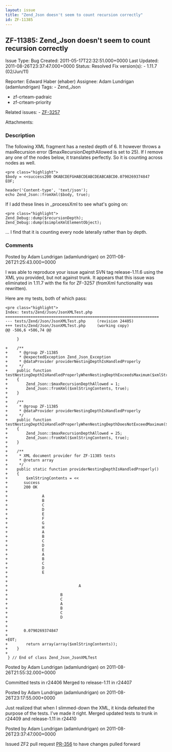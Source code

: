 ```yaml
---
layout: issue
title: "Zend_Json doesn't seem to count recursion correctly"
id: ZF-11385
---
```


ZF-11385: Zend\_Json doesn't seem to count recursion correctly
--------------------------------------------------------------

 Issue Type: Bug Created: 2011-05-17T22:32:51.000+0000 Last Updated: 2011-08-26T23:37:47.000+0000 Status: Resolved Fix version(s): - 1.11.7 (02/Jun/11)
 
 Reporter:  Edward Haber (ehaber)  Assignee:  Adam Lundrigan (adamlundrigan)  Tags: - Zend\_Json
- zf-crteam-padraic
- zf-crteam-priority
 
 Related issues: - [ZF-3257](/issues/browse/ZF-3257)
 
 Attachments: 
### Description

The following XML fragment has a nested depth of 6. It however throws a maxRecursion error ($maxRecursionDepthAllowed is set to 25). If I remove any one of the nodes below, it translates perfectly. So it is counting across nodes as well.

 
    <pre class="highlight">
    $body = <<success200 OKABCDEFGHABCDEABCDEABCABCD0.0790269374847
    EOF;
    
    header('Content-type', 'text/json');
    echo Zend_Json::fromXml($body, true);


If I add these lines in \_processXml to see what's going on:

 
    <pre class="highlight">
    Zend_Debug::dump($recursionDepth);
    Zend_Debug::dump($simpleXmlElementObject);


... I find that it is counting every node laterally rather than by depth.

 

 

### Comments

Posted by Adam Lundrigan (adamlundrigan) on 2011-08-26T21:25:43.000+0000

I was able to reproduce your issue against SVN tag release-1.11.6 using the XML you provided, but not against trunk. It appears that this issue was eliminated in 1.11.7 with the fix for ZF-3257 (fromXml functionality was rewritten).

Here are my tests, both of which pass:

 
    <pre class="highlight">
    Index: tests/Zend/Json/JsonXMLTest.php
    ===================================================================
    --- tests/Zend/Json/JsonXMLTest.php     (revision 24405)
    +++ tests/Zend/Json/JsonXMLTest.php     (working copy)
    @@ -586,6 +586,74 @@
    
         }
    
    +    /**
    +     * @group ZF-11385
    +     * @expectedException Zend_Json_Exception
    +     * @dataProvider providerNestingDepthIsHandledProperly
    +     */
    +    public function testNestingDepthIsHandledProperlyWhenNestingDepthExceedsMaximum($xmlStringContents)
    +    {
    +        Zend_Json::$maxRecursionDepthAllowed = 1;
    +        Zend_Json::fromXml($xmlStringContents, true);
    +    }
    +
    +    /**
    +     * @group ZF-11385
    +     * @dataProvider providerNestingDepthIsHandledProperly
    +     */
    +    public function testNestingDepthIsHandledProperlyWhenNestingDepthDoesNotExceedMaximum($xmlStringContents)
    +    {
    +        Zend_Json::$maxRecursionDepthAllowed = 25;
    +        Zend_Json::fromXml($xmlStringContents, true);
    +    }
    +
    +    /**
    +     * XML document provider for ZF-11385 tests
    +     * @return array
    +     */
    +    public static function providerNestingDepthIsHandledProperly()
    +    {
    +        $xmlStringContents = <<
    +       success
    +       200 OK
    +       
    +               A
    +               B
    +               C
    +               D
    +               E
    +               F
    +               G
    +               H
    +               A
    +               B
    +               C
    +               D
    +               E
    +               A
    +               B
    +               C
    +               D
    +               E
    +               
    +                       
    +                               A
    +                       
    +                       B
    +                       C
    +                       A
    +                       B
    +                       C
    +                       D
    +               
    +       
    +       0.0790269374847
    +
    +EOT;
    +        return array(array($xmlStringContents));
    +    }
    +
     } // End of class Zend_Json_JsonXMLTest


 

 

Posted by Adam Lundrigan (adamlundrigan) on 2011-08-26T21:55:32.000+0000

Committed tests in r24406 Merged to release-1.11 in r24407

 

 

Posted by Adam Lundrigan (adamlundrigan) on 2011-08-26T23:17:55.000+0000

Just realized that when I slimmed-down the XML, it kinda defeated the purpose of the tests. I've made it right. Merged updated tests to trunk in r24409 and release-1.11 in r24410

 

 

Posted by Adam Lundrigan (adamlundrigan) on 2011-08-26T23:37:47.000+0000

Issued ZF2 pull request [PR-356](https://github.com/zendframework/zf2/pull/356) to have changes pulled forward

 

 